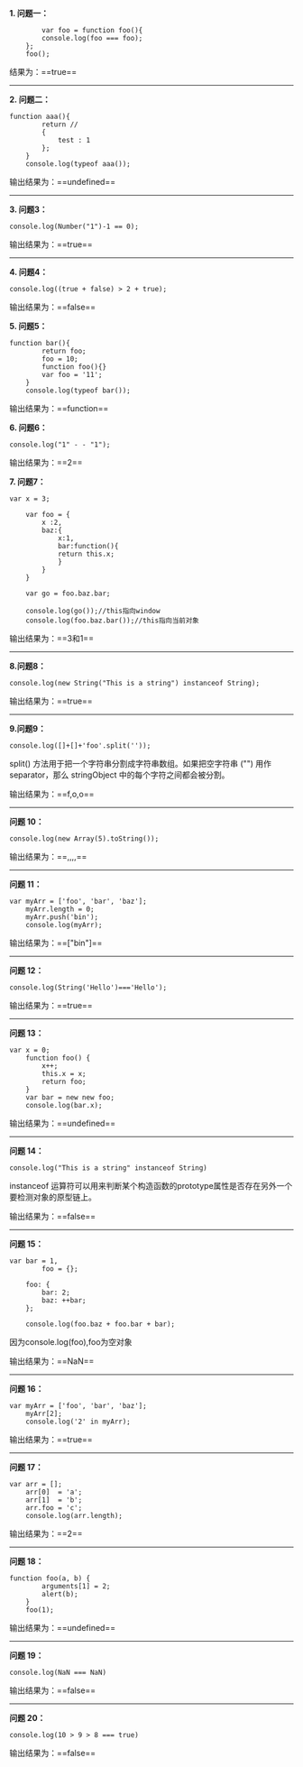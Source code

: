 **1. 问题一：**
```
        var foo = function foo(){
        console.log(foo === foo);
    };
    foo();
```
结果为：==true==

---
**2. 问题二：**
```
function aaa(){
		return //
		{
		    test : 1
		};
	}
	console.log(typeof aaa());
```

输出结果为：==undefined==

---
**3. 问题3：**   

```
console.log(Number("1")-1 == 0);
```
输出结果为：==true==


---
**4. 问题4：**

```
console.log((true + false) > 2 + true);
```
输出结果为：==false==

**5. 问题5：**

```
function bar(){
		return foo;
		foo = 10;
		function foo(){}
		var foo = '11';
	}
	console.log(typeof bar());
```
输出结果为：==function==

**6. 问题6：**

```
console.log("1" - - "1");
```
输出结果为：==2==

**7. 问题7：**

```
var x = 3;

	var foo = {
		x :2,
		baz:{
			x:1,
			bar:function(){
			return this.x;
			}
		}
	}

	var go = foo.baz.bar;

	console.log(go());//this指向window
	console.log(foo.baz.bar());//this指向当前对象
```
输出结果为：==3和1==


---
**8.问题8：**

```
console.log(new String("This is a string") instanceof String);
```
输出结果为：==true==

---
**9.问题9：**

```
console.log([]+[]+'foo'.split(''));
```
split() 方法用于把一个字符串分割成字符串数组。如果把空字符串 ("") 用作 separator，那么 stringObject 中的每个字符之间都会被分割。  

输出结果为：==f,o,o==


---
**问题 10：**

```
console.log(new Array(5).toString());
```
输出结果为：==,,,,==

---
**问题 11：**

```
var myArr = ['foo', 'bar', 'baz'];
	myArr.length = 0;
	myArr.push('bin');
	console.log(myArr);
```
输出结果为：==["bin"]==

---
**问题 12：**

```
console.log(String('Hello')==='Hello'); 
```
输出结果为：==true==

---
**问题 13：**

```
var x = 0;
	function foo() {
	    x++;
	    this.x = x;
	    return foo;
	}
	var bar = new new foo;
	console.log(bar.x); 
```
输出结果为：==undefined==

---
**问题 14：**

```
console.log("This is a string" instanceof String)
```
instanceof 运算符可以用来判断某个构造函数的prototype属性是否存在另外一个要检测对象的原型链上。
  
  输出结果为：==false==
  
  ---
**问题 15：**

```
var bar = 1,
   	 	foo = {};

	foo: {
	    bar: 2;
	    baz: ++bar;
	};
	
	console.log(foo.baz + foo.bar + bar);
```

  因为console.log(foo),foo为空对象
  
  输出结果为：==NaN==
  


---
**问题 16：**

```
var myArr = ['foo', 'bar', 'baz'];
	myArr[2];
	console.log('2' in myArr);
```

  输出结果为：==true==
  

---
**问题 17：**

```
var arr = [];
	arr[0]  = 'a';
	arr[1]  = 'b';
	arr.foo = 'c';
	console.log(arr.length);
```

  输出结果为：==2==
  

---
**问题 18：**

```
function foo(a, b) {
	    arguments[1] = 2;
	    alert(b);
	}
	foo(1);
```

  输出结果为：==undefined==

---
**问题 19：**

```
console.log(NaN === NaN)
```

  输出结果为：==false==
 
 ---
**问题 20：**

```
console.log(10 > 9 > 8 === true)
```

  输出结果为：==false==